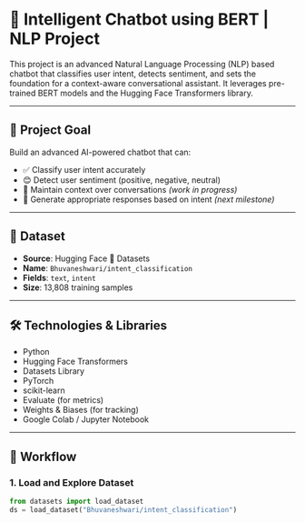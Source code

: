 # 🤖 Intelligent Chatbot using BERT | NLP Project

This project is an advanced Natural Language Processing (NLP) based chatbot that classifies user intent, detects sentiment, and sets the foundation for a context-aware conversational assistant. It leverages pre-trained BERT models and the Hugging Face Transformers library.

---

## 📌 Project Goal

Build an advanced AI-powered chatbot that can:

- ✅ Classify user intent accurately
- 😊 Detect user sentiment (positive, negative, neutral)
- 🧠 Maintain context over conversations *(work in progress)*
- 💬 Generate appropriate responses based on intent *(next milestone)*

---

## 📂 Dataset

- **Source**: Hugging Face 🤗 Datasets
- **Name**: `Bhuvaneshwari/intent_classification`
- **Fields**: `text`, `intent`
- **Size**: 13,808 training samples

---

## 🛠️ Technologies & Libraries

- Python
- Hugging Face Transformers
- Datasets Library
- PyTorch
- scikit-learn
- Evaluate (for metrics)
- Weights & Biases (for tracking)
- Google Colab / Jupyter Notebook

---

## 🔄 Workflow

### 1. Load and Explore Dataset
```python
from datasets import load_dataset
ds = load_dataset("Bhuvaneshwari/intent_classification")
